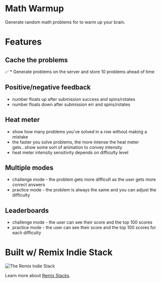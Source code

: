 # Math Warmup

Generate random math problems for to warm up your brain.

# Features

## Cache the problems
✅ * Generate problems on the server and store 10 problems ahead of time

## Positive/negative feedback
* number floats up after submission success and spins/rotates
* number floats down after submission err and spins/rotates

## Heat meter
* show how many problems you've solved in a row without making a mistake
* the faster you solve problems, the more intense the heat meter gets...show some sort of animation to convey intensity
* heat meter intensity sensitivity depends on difficulty level

## Multiple modes
* challenge mode - the problem gets more difficult as the user gets more correct answers
* practice mode - the problem is always the same and you can adjust the difficulty

## Leaderboards
* challenge mode - the user can see their score and the top 100 scores
* practice mode - the user can see their score and the top 100 scores for each difficulty



# Built w/ Remix Indie Stack

![The Remix Indie Stack](https://repository-images.githubusercontent.com/465928257/a241fa49-bd4d-485a-a2a5-5cb8e4ee0abf)

Learn more about [Remix Stacks](https://remix.run/stacks).
